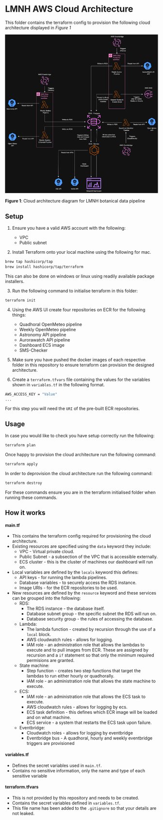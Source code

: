 # LMNH AWS Cloud Architecture
This folder contains the terraform config to provision the following cloud architecture displayed in _Figure 1_

![LMNH-cloud-architecture-diagram](../assets/starwatch_architecture_diagram.png)

__Figure 1__: Cloud architecture diagram for LMNH botanical data pipeline

## Setup
1. Ensure you have a valid AWS account with the following:
    - VPC
    - Public subnet

2. Install Terraform onto your local machine using the following for mac.
```bash
brew tap hashicorp/tap
brew install hashicorp/tap/terraform
```
This can also be done on windows or linux using readily available package installers.

3. Run the following command to initialise terraform in this folder:
```bash
terraform init
```
4. Using the AWS UI create four repositories on ECR for the following things:
    - Quadhoral OpenMeteo pipeline
    - Weekly OpenMeteo pipeline
    - Astronomy API pipeline
    - Aurorawatch API pipeline
    - Dashboard ECS image
    - SMS-Checker 

5. Make sure you have pushed the docker images of each respective folder in this repository to ensure terraform can provision the designed architecture.

6. Create a `terraform.tfvars` file containing the values for the variables shown in `variables.tf` in the following format.
```bash
AWS_ACCESS_KEY = "Value"
...
```
For this step you will need the `URI` of the pre-built ECR repositories.


## Usage
In case you would like to check you have setup correctly run the following:
```bash
terraform plan
```

Once happy to provision the cloud architecture run the following command:
```bash
terraform apply
```

In order to deprovision the cloud architecture run the following command:
```bash
terraform destroy
```

For these commands ensure you are in the terraform initialised folder when running these commands.

## How it works
#### main.tf
- This contains the terraform config required for provisioning the cloud architecture.
- Existing resources are specified using the `data` keyword they include:
    - VPC - Virtual private cloud.
    - Public Subnet - a subsection of the VPC that is accessible externally.
    - ECS cluster - this is the cluster of machines our dashboard will run on.
- Local variables are defined by the `locals` keyword this defines:
    - API keys - for running the lambda pipelines.
    - Database variables - to securely access the RDS instance.
    - Image URIs - for the ECR repositories to be used.
- New resources are defined by the `resource` keyword and these services can be grouped into the following:
    - RDS:
        - The RDS instance - the database itself.
        - Database subnet group - the specific subnet the RDS will run on.
        - Database security group - the rules of accessing the database.
    - Lambda:
        - The lambda function - created by recursion through the use of a `local` block.
        - AWS cloudwatch rules - allows for logging.
        - IAM role - an administration role that allows the lambdas to execute and to pull images from ECR. These are assigned by recursion and a `if` statement so that only the minimum required permisions are granted.
    - State machine: 
        - Step function - creates two step functions that target the lambdas to run either hourly or quadhorally.
        - IAM role - an administration role that allows the state machine to execute.
    - ECS:
        - IAM role - an administration role that allows the ECS task to execute.
        - AWS cloudwatch rules - allows for logging by ecs.
        - ECS task definition - this defines which ECR image will be loaded and on what machine.
        - ECS service - a system that restarts the ECS task upon failure.
    - Eventbridge:
        - Cloudwatch roles - allows for logging by eventbridge
        - Eventbridge bus - A quadhoral, hourly and weekly eventbridge triggers are provisioned

#### variables.tf
- Defines the secret variables used in `main.tf`.
- Contains no sensitive information, only the name and type of each sensitive variable
#### terraform.tfvars
- This is not provided by this repository and needs to be created.
- Contains the secret variables defined in `variables.tf`.
- This file name has been added to the `.gitignore` so that your details are not leaked.